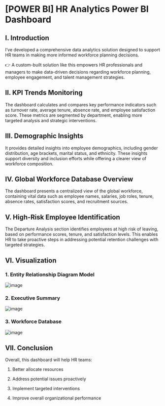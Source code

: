 # [POWER BI] HR Analytics Power BI Dashboard
## I. Introduction
I’ve developed a comprehensive data analytics solution designed to support HR teams in making more informed workforce planning decisions.

👉 A custom-built solution like this empowers HR professionals and managers to make data-driven decisions regarding workforce planning, employee engagement, and talent management strategies.

## II. KPI Trends Monitoring
The dashboard calculates and compares key performance indicators such as turnover rate, average tenure, absence rate, and employee satisfaction score.
These metrics are segmented by department, enabling more targeted analysis and strategic interventions.

## III. Demographic Insights
It provides detailed insights into employee demographics, including gender distribution, age brackets, marital status, and ethnicity.
These insights support diversity and inclusion efforts while offering a clearer view of workforce composition.

## IV. Global Workforce Database Overview
The dashboard presents a centralized view of the global workforce, containing vital data such as employee names, salaries, job roles, tenure, absence rates, satisfaction scores, and recruitment sources.

## V. High-Risk Employee Identification
The Departure Analysis section identifies employees at high risk of leaving, based on performance scores, tenure, and satisfaction levels.
This enables HR to take proactive steps in addressing potential retention challenges with targeted strategies.

## VI. Visualization
### 1. Entity Relationship Diagram Model

![image](https://github.com/user-attachments/assets/bf02adf8-835c-48ec-a2ec-c6a2de41b207)

### 2. Executive Summary

![image](https://github.com/user-attachments/assets/6969d949-ebf2-4891-9d29-c7eece957651)

### 3. Workforce Database

![image](https://github.com/user-attachments/assets/87e4a4a3-410f-48a2-a8a8-c38eb0b4b7bf)

## VII. Conclusion
Overall, this dashboard will help HR teams:
1) Better allocate resources

2) Address potential issues proactively

3) Implement targeted interventions

4) Improve overall organizational performance
